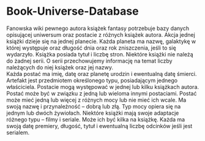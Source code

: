 # Book-Universe-Database
Fanowska wiki pewnego autora książek fantasy potrzebuje bazy danych opisującej uniwersum oraz postacie z różnych książek autora. 
Akcja jednej książki dzieje się na jednej planecie. 
Każda planeta ma nazwę, galaktykę w której występuje oraz długość dnia oraz rok zniszczenia, jeśli  to się wydarzyło. 
Książka posiada tytuł i liczbę stron. Niektóre książki nie należą do żadnej serii. 
O serii przechowujemy informację na temat liczby należących do niej książek oraz jej nazwy.  
Każda postać ma imię, datę oraz planetę urodzin i ewentualną datę śmierci. 
Artefakt jest przedmiotem określonego typu, posiadającym jednego właściciela. 
Postacie mogą występować  w jednej lub kilku książkach autora. 
Postać może być w związku z jedną lub wieloma innymi postaciami. 
Postać może mieć jedną lub więcej z różnych mocy lub nie mieć ich wcale. Ma swoją nazwę i przynależność – dobrą lub złą. 
Typ mocy opiera się na jednym lub dwóch żywiołach. 
Niektóre książki mają swoje adaptacje różnego typu – filmy i seriale. Może ich być kilka na książkę. Każda ma swoją datę premiery, długość, tytuł i ewentualną liczbę odcinków jeśli jest serialem. 
